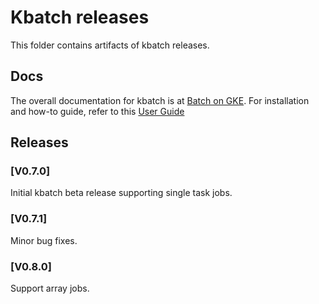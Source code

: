 # Kbatch releases

This folder contains artifacts of kbatch releases.

## Docs

The overall documentation for kbatch is at
[Batch on GKE](https://cloud.google.com/batch/).
For installation and how-to guide, refer to this [User Guide](https://cloud.google.com/kubernetes-engine/docs/concepts/batch)

## Releases

### [V0.7.0]

Initial kbatch beta release supporting single task jobs.

### [V0.7.1]

Minor bug fixes.

### [V0.8.0]

Support array jobs.
